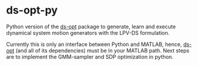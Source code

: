 # ds-opt-py
Python version of the [ds-opt](https://github.com/nbfigueroa/ds-opt) package to generate, learn and execute dynamical system motion generators with the LPV-DS formulation.


Currently this is only an interface between Python and MATLAB, hence, [ds-opt](https://github.com/nbfigueroa/ds-opt) (and all of its dependencies) must be in your MATLAB path. Next steps are to implement the GMM-sampler and SDP optimization in python.
